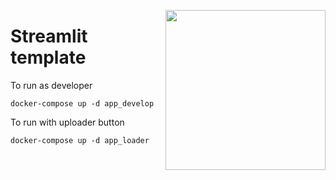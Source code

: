<a href="https://www.islas.org.mx/"><img src="https://www.islas.org.mx/img/logo.svg" align="right" width="256" /></a>
# Streamlit template

To run as developer

```shell
docker-compose up -d app_develop
```

To run with uploader button
```shell
docker-compose up -d app_loader
```
